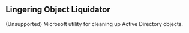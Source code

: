 ## Lingering Object Liquidator

(Unsupported) Microsoft utility for cleaning up Active Directory objects.
